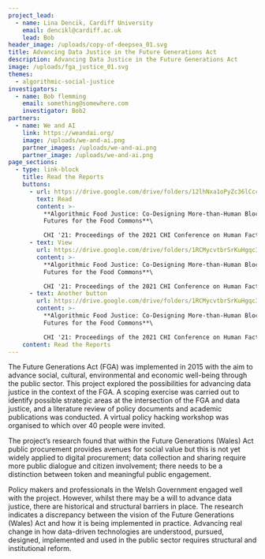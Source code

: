 ```yaml
---
project_lead:
  - name: Lina Dencik, Cardiff University
    email: dencikl@cardiff.ac.uk
    lead: Bob
header_image: /uploads/copy-of-deepsea_01.svg
title: Advancing Data Justice in the Future Generations Act
description: Advancing Data Justice in the Future Generations Act
image: /uploads/fga_justice_01.svg
themes:
  - algorithmic-social-justice
investigators:
  - name: Bob flemming
    email: something@somewhere.com
    investigator: Bob2
partners:
  - name: We and AI
    link: https://weandai.org/
    image: /uploads/we-and-ai.png
    partner_images: /uploads/we-and-ai.png
    partner_image: /uploads/we-and-ai.png
page_sections:
  - type: link-block
    title: Read the Reports
    buttons:
      - url: https://drive.google.com/drive/folders/12lhNxa1oPyZc36lCccyMBQTfuFpRC2-q?usp=sharing
        text: Read
        content: >-
          **Algorithmic Food Justice: Co-Designing More-than-Human Blockchain
          Futures for the Food Commons**\

          CHI '21: Proceedings of the 2021 CHI Conference on Human Factors in Computing SystemsMay 2021 Article No.: 305 Pages 1–17
      - text: View
        url: https://drive.google.com/drive/folders/1RCMycvtbrSrKuHgqc3JOFxmauKCpPv51?usp=sharing
        content: >-
          **Algorithmic Food Justice: Co-Designing More-than-Human Blockchain
          Futures for the Food Commons**\

          CHI '21: Proceedings of the 2021 CHI Conference on Human Factors in Computing SystemsMay 2021 Article No.: 305 Pages 1–17
      - text: Another button
        url: https://drive.google.com/drive/folders/1RCMycvtbrSrKuHgqc3JOFxmauKCpPv51?usp=sharing
        content: >-
          **Algorithmic Food Justice: Co-Designing More-than-Human Blockchain
          Futures for the Food Commons**\

          CHI '21: Proceedings of the 2021 CHI Conference on Human Factors in Computing SystemsMay 2021 Article No.: 305 Pages 1–17
    content: Read the Reports
---
```

The Future Generations Act (FGA) was implemented in 2015 with the aim to advance social, cultural, environmental and economic well-being through the public sector. This project explored the possibilities for advancing data justice in the context of the FGA. A scoping exercise was carried out to identify possible strategic areas at the intersection of the FGA and data justice, and a literature review of policy documents and academic publications was conducted. A virtual policy hacking workshop was organised to which over 40 people were invited.

The project’s research found that within the Future Generations (Wales) Act public procurement provides avenues for social value but this is not yet widely applied to digital procurement; data collection and sharing require more public dialogue and citizen involvement; there needs to be a distinction between token and meaningful public engagement.

Policy makers and professionals in the Welsh Government engaged well with the project. However, whilst there may be a will to advance data justice, there are historical and structural barriers in place. The research indicates a discrepancy between the vision of the Future Generations (Wales) Act and how it is being implemented in practice. Advancing real change in how data-driven technologies are understood, pursued, designed, implemented and used in the public sector requires structural and institutional reform.